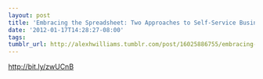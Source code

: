 ```yaml
---
layout: post
title: 'Embracing the Spreadsheet: Two Approaches to Self-Service Business Intelligence'
date: '2012-01-17T14:28:27-08:00'
tags: 
tumblr_url: http://alexhwilliams.tumblr.com/post/16025886755/embracing-the-spreadsheet-two-approaches-to
---
```

<p><a href="http://bit.ly/zwUCnB">http://bit.ly/zwUCnB</a></p>
